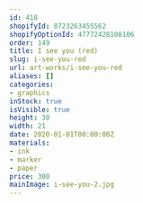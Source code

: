 ```yaml
---
id: 418
shopifyId: 8723263455562
shopifyOptionId: 47772428108106
order: 149
title: I see you (red)
slug: i-see-you-red
url: art-works/i-see-you-red
aliases: []
categories:
- graphics
inStock: true
isVisible: true
height: 30
width: 21
date: 2020-01-01T00:00:00Z
materials:
- ink
- marker
- paper
price: 300
mainImage: i-see-you-2.jpg
---
```

